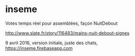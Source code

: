 # inseme
Votes temps réel pour assemblées, façon NuitDebout

http://www.slate.fr/story/116483/mains-nuit-debout-signes

9 avril 2016, version initiale, juste des chats, https://inseme.firebaseapp.com
